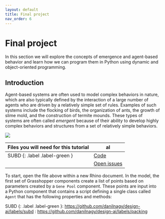 ```yaml
---
layout: default
title: Final project
nav_order: 6
---
```


# Final project

In this section we will explore the concepts of emergence and agent-based behavior and learn how we can program them in Python using dynamic and object-oriented programming.

## Introduction

Agent-based systems are often used to model complex behaviors in nature, which are also typically defined by the interaction of a large number of agents who are driven by a relatively simple set of rules. Examples of such systems include the flocking of birds, the organization of ants, the growth of slime mold, and the construction of termite mounds. These types of systems are often called _emergent_ because of their ability to develop highly complex behaviors and structures from a set of relatively simple behaviors.

![](images/3_04.gif)

| Files you will need for this tutorial | al                                                                                 |
| :------------------------------------ | ---------------------------------------------------------------------------------- |
| SUBD {: .label .label-green }         | [Code](https://github.com/danilnagy/design-ai/tree/gh-pages/docs/projects/packing) |
|                                       | [Open issues](https://github.com/danilnagy/design-ai/labels/subd)                  |

To start, open the file above within a new Rhino document. In the model, the first set of Grasshopper components create a list of points based on parameters created by a `Gene Pool` component. These points are input into a Python component that contains a script defining a single class called `Agent` that has the following properties and methods:

SUBD {: .label .label-green }: https://github.com/danilnagy/design-ai/labels/subd
: https://github.com/danilnagy/design-ai/labels/packing

